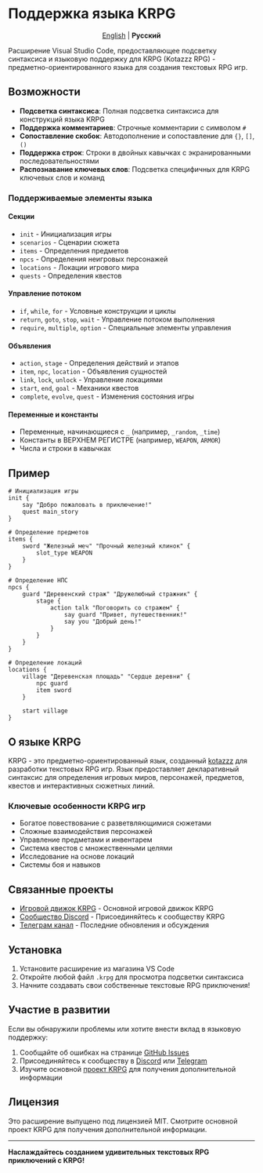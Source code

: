 # Поддержка языка KRPG

<div align="center">

[English](README.md) | **Русский**

</div>

Расширение Visual Studio Code, предоставляющее подсветку синтаксиса и языковую поддержку для KRPG (Kotazzz RPG) - предметно-ориентированного языка для создания текстовых RPG игр.

## Возможности

- **Подсветка синтаксиса**: Полная подсветка синтаксиса для конструкций языка KRPG
- **Поддержка комментариев**: Строчные комментарии с символом `#`
- **Сопоставление скобок**: Автодополнение и сопоставление для `{}`, `[]`, `()`
- **Поддержка строк**: Строки в двойных кавычках с экранированными последовательностями
- **Распознавание ключевых слов**: Подсветка специфичных для KRPG ключевых слов и команд

### Поддерживаемые элементы языка

#### Секции

- `init` - Инициализация игры
- `scenarios` - Сценарии сюжета
- `items` - Определения предметов
- `npcs` - Определения неигровых персонажей
- `locations` - Локации игрового мира
- `quests` - Определения квестов

#### Управление потоком

- `if`, `while`, `for` - Условные конструкции и циклы
- `return`, `goto`, `stop`, `wait` - Управление потоком выполнения
- `require`, `multiple`, `option` - Специальные элементы управления

#### Объявления

- `action`, `stage` - Определения действий и этапов
- `item`, `npc`, `location` - Объявления сущностей
- `link`, `lock`, `unlock` - Управление локациями
- `start`, `end`, `goal` - Механики квестов
- `complete`, `evolve`, `quest` - Изменения состояния игры

#### Переменные и константы

- Переменные, начинающиеся с `_` (например, `_random`, `_time`)
- Константы в ВЕРХНЕМ РЕГИСТРЕ (например, `WEAPON`, `ARMOR`)
- Числа и строки в кавычках

## Пример

```krpg
# Инициализация игры
init {
    say "Добро пожаловать в приключение!"
    quest main_story
}

# Определение предметов
items {
    sword "Железный меч" "Прочный железный клинок" {
        slot_type WEAPON
    }
}

# Определение НПС
npcs {
    guard "Деревенский страж" "Дружелюбный стражник" {
        stage {
            action talk "Поговорить со стражем" {
                say guard "Привет, путешественник!"
                say you "Добрый день!"
            }
        }
    }
}

# Определение локаций
locations {
    village "Деревенская площадь" "Сердце деревни" {
        npc guard
        item sword
    }
    
    start village
}
```

## О языке KRPG

KRPG - это предметно-ориентированный язык, созданный [kotazzz](https://github.com/kotazzz) для разработки текстовых RPG игр. Язык предоставляет декларативный синтаксис для определения игровых миров, персонажей, предметов, квестов и интерактивных сюжетных линий.

### Ключевые особенности KRPG игр

- Богатое повествование с разветвляющимися сюжетами
- Сложные взаимодействия персонажей
- Управление предметами и инвентарем
- Система квестов с множественными целями
- Исследование на основе локаций
- Системы боя и навыков

## Связанные проекты

- [Игровой движок KRPG](https://github.com/kotazzz/krpg) - Основной игровой движок KRPG
- [Сообщество Discord](https://discord.gg/FKcURWZsMW) - Присоединяйтесь к сообществу KRPG
- [Телеграм канал](https://t.me/krpgd) - Последние обновления и обсуждения

## Установка

1. Установите расширение из магазина VS Code
2. Откройте любой файл `.krpg` для просмотра подсветки синтаксиса
3. Начните создавать свои собственные текстовые RPG приключения!

## Участие в развитии

Если вы обнаружили проблемы или хотите внести вклад в языковую поддержку:

1. Сообщайте об ошибках на странице [GitHub Issues](https://github.com/kotazzz/krpg/issues)
2. Присоединяйтесь к сообществу в [Discord](https://discord.gg/FKcURWZsMW) или [Telegram](https://t.me/krpgd)
3. Изучите основной [проект KRPG](https://github.com/kotazzz/krpg) для получения дополнительной информации

## Лицензия

Это расширение выпущено под лицензией MIT. Смотрите основной проект KRPG для получения дополнительной информации.

---

**Наслаждайтесь созданием удивительных текстовых RPG приключений с KRPG!**
